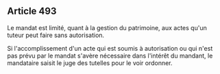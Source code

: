 Article 493
----
Le mandat est limité, quant à la gestion du patrimoine, aux actes qu'un tuteur
peut faire sans autorisation.

Si l'accomplissement d'un acte qui est soumis à autorisation ou qui n'est pas
prévu par le mandat s'avère nécessaire dans l'intérêt du mandant, le mandataire
saisit le juge des tutelles pour le voir ordonner.
